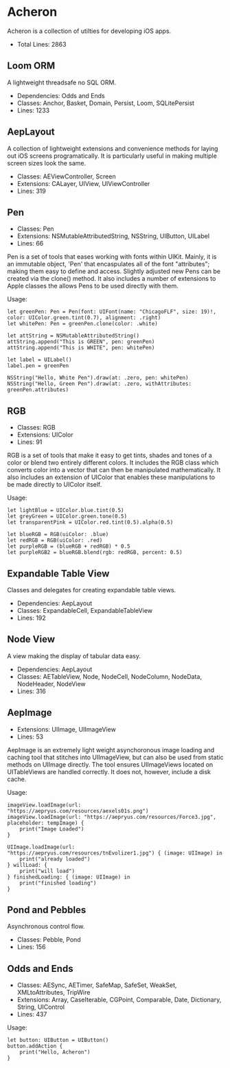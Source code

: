 # Acheron

Acheron is a collection of utilties for developing iOS apps.

* Total Lines: 2863


## Loom ORM

A lightweight threadsafe no SQL ORM.

* Dependencies: Odds and Ends
* Classes: Anchor, Basket, Domain, Persist, Loom, SQLitePersist
* Lines: 1233


## AepLayout

A collection of lightweight extensions and convenience methods for laying out iOS screens programatically.  It is particularly useful in making multiple screen sizes look the same.

* Classes: AEViewController, Screen
* Extensions: CALayer, UIView, UIViewController
* Lines: 319


## Pen

* Classes: Pen
* Extensions: NSMutableAttributedString, NSString, UIButton, UILabel
* Lines: 66

Pen is a set of tools that eases working with fonts within UIKit.  Mainly, it is an immutable object, 'Pen' that encaspulates all of the font "attributes"; making them easy to define and access.  Slightly adjusted new Pens can be created via the clone() method.  It also includes a number of extensions to Apple classes the allows Pens to be used directly with them.

Usage:
```
let greenPen: Pen = Pen(font: UIFont(name: "ChicagoFLF", size: 19)!, color: UIColor.green.tint(0.7), alignment: .right)
let whitePen: Pen = greenPen.clone(color: .white)

let attString = NSMutableAttributedString()
attString.append("This is GREEN", pen: greenPen)
attString.append("This is WHITE", pen: whitePen)

let label = UILabel()
label.pen = greenPen

NSString("Hello, White Pen").draw(at: .zero, pen: whitePen)
NSString("Hello, Green Pen").draw(at: .zero, withAttributes: greenPen.attributes)
```

## RGB

* Classes: RGB
* Extensions: UIColor
* Lines: 91

RGB is a set of tools that make it easy to get tints, shades and tones of a color or blend two entirely different colors.  It includes the RGB class which converts color into a vector that can then be manipulated mathematically.  It also includes an extension of UIColor that enables these manipulations to be made directly to UIColor itself.

Usage:
```
let lightBlue = UIColor.blue.tint(0.5)
let greyGreen = UIColor.green.tone(0.5)
let transparentPink = UIColor.red.tint(0.5).alpha(0.5)

let blueRGB = RGB(uiColor: .blue)
let redRGB = RGB(uiColor: .red)
let purpleRGB = (blueRGB + redRGB) * 0.5
let purpleRGB2 = blueRGB.blend(rgb: redRGB, percent: 0.5)
```


## Expandable Table View

Classes and delegates for creating expandable table views.

* Dependencies: AepLayout
* Classes: ExpandableCell, ExpandableTableView
* Lines: 192

## Node View

A view making the display of tabular data easy.

* Dependencies: AepLayout
* Classes: AETableView, Node, NodeCell, NodeColumn, NodeData, NodeHeader, NodeView
* Lines: 316

## AepImage

* Extensions: UIImage, UIImageView
* Lines: 53

AepImage is an extremely light weight asynchoronous image loading and caching tool that stitches into UIImageView, but can also be used from static methods on UIImage directly.  The tool ensures UIImageViews located on UITableViews are handled correctly.  It does not, however, include a disk cache.

Usage:
```
imageView.loadImage(url: "https://aepryus.com/resources/aexels01s.png")
imageView.loadImage(url: "https://aepryus.com/resources/Force3.jpg", placeholder: tempImage) {
    print("Image Loaded")
}
    
UIImage.loadImage(url: "https://aepryus.com/resources/tnEvolizer1.jpg") { (image: UIImage) in
    print("already loaded")
} willLoad: {
    print("will load")
} finishedLoading: { (image: UIImage) in
    print("finished loading")
}
```

## Pond and Pebbles

Asynchronous control flow.

* Classes: Pebble, Pond
* Lines: 156

## Odds and Ends

* Classes: AESync, AETimer, SafeMap, SafeSet, WeakSet, XMLtoAttributes, TripWire
* Extensions: Array, CaseIterable, CGPoint, Comparable, Date, Dictionary, String, UIControl
* Lines: 437

Usage:
```
let button: UIButton = UIButton()
button.addAction {
    print("Hello, Acheron")
}
```
